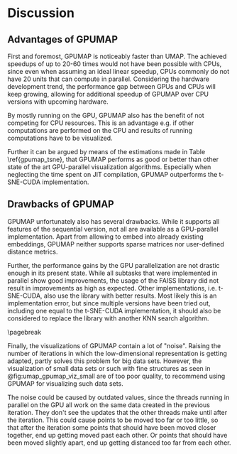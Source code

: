 # Discussion

## Advantages of GPUMAP
First and foremost, GPUMAP is noticeably faster than UMAP.
The achieved speedups of up to 20-60 times would not have been possible with CPUs, since even when assuming an ideal linear speedup, CPUs commonly do not have 20 units that can compute in parallel.
Considering the hardware development trend, the performance gap between GPUs and CPUs will keep growing, allowing for additional speedup of GPUMAP over CPU versions with upcoming hardware.

By mostly running on the GPU, GPUMAP also has the benefit of not competing for CPU resources.
This is an advantage e.g. if other computations are performed on the CPU and results of running computations have to be visualized.

Further it can be argued by means of the estimations made in Table \ref{gpumap_tsne}, that GPUMAP performs as good or better than other state of the art GPU-parallel visualization algorithms.
Especially when neglecting the time spent on JIT compilation, GPUMAP outperforms the t-SNE-CUDA implementation.

## Drawbacks of GPUMAP
GPUMAP unfortunately also has several drawbacks.
While it supports all features of the sequential version, not all are available as a GPU-parallel implementation.
Apart from allowing to embed into already existing embeddings, GPUMAP neither supports sparse matrices nor user-defined distance metrics.

Further, the performance gains by the GPU parallelization are not drastic enough in its present state.
While all subtasks that were implemented in parallel show good improvements, the usage of the FAISS library did not result in improvements as high as expected.
Other implementations, i.e. t-SNE-CUDA, also use the library with better results.
Most likely this is an implementation error, but since multiple versions have been tried out, including one equal to the t-SNE-CUDA implementation, it should also be considered to replace the library with another KNN search algorithm.

\pagebreak

Finally, the visualizations of GPUMAP contain a lot of "noise".
Raising the number of iterations in which the low-dimensional representation is getting adapted, partly solves this problem for big data sets.
However, the visualization of small data sets or such with fine structures as seen in @fig:umap_gpumap_viz_small are of too poor quality, to recommend using GPUMAP for visualizing such data sets.

The noise could be caused by outdated values, since the threads running in parallel on the GPU all work on the same data created in the previous iteration.
They don't see the updates that the other threads make until after the iteration.
This could cause points to be moved too far or too little, so that after the iteration some points that should have been moved closer together, end up getting moved past each other.
Or points that should have been moved slightly apart, end up getting distanced too far from each other.

